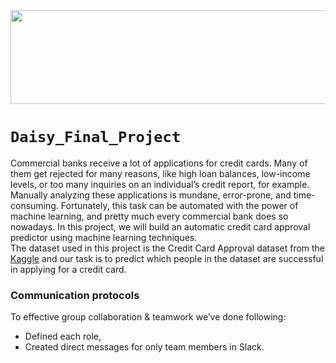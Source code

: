 <img src="https://user-images.githubusercontent.com/110998103/208707366-29221858-cf41-4d28-8f88-8bce41a3df65.png" width="700" height="150">


# `Daisy_Final_Project` <br/>
Commercial banks receive a lot of applications for credit cards. Many of them get rejected for many reasons, like high loan balances, low-income levels, or too many inquiries on an individual’s credit report, for example. Manually analyzing these applications is mundane, error-prone, and time-consuming. Fortunately, this task can be automated with the power of machine learning, and pretty much every commercial bank does so nowadays. In this project, we will build an automatic credit card approval predictor using machine learning techniques. <br/>
The dataset used in this project is the Credit Card Approval dataset from the [Kaggle]( https://www.kaggle.com/datasets/samuelcortinhas/credit-card-approval-clean-data?resource=download)  and our task is to predict which people in the dataset are successful in applying for a credit card. <br/>
### Communication protocols  <br/>
To effective group collaboration & teamwork we’ve done following: <br/>
-	Defined each role,
-	Created direct messages for only team members in Slack.

